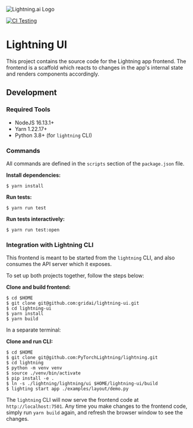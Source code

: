 ![Lightning.ai Logo](https://raw.githubusercontent.com/gridai/lightning-ui/master/src/resources/images/lightning-logo-with-text.svg?token=GHSAT0AAAAAABQG3SDK2OHNEQ7IENUOZ44KYQCVQOQ "Lightning.ai")

[![CI Testing](https://github.com/gridai/lightning-ui/actions/workflows/ci-testing.yaml/badge.svg?branch=master)](https://github.com/gridai/lightning-ui/actions/workflows/ci-testing.yaml)

# Lightning UI

This project contains the source code for the Lightning app frontend.
The frontend is a scaffold which reacts to changes in the app's internal
state and renders components accordingly.

## Development

### Required Tools

- NodeJS 16.13.1+
- Yarn 1.22.17+
- Python 3.8+ (for `lightning` CLI)

### Commands

All commands are defined in the `scripts` section of the `package.json` file.

**Install dependencies:**
```
$ yarn install
```

**Run tests:**
```
$ yarn run test
```

**Run tests interactively:**
```
$ yarn run test:open
```

### Integration with Lightning CLI

This frontend is meant to be started from the `lightning` CLI, and also
consumes the API server which it exposes.

To set up both projects together, follow the steps below:

**Clone and build frontend:**
```
$ cd $HOME
$ git clone git@github.com:gridai/lightning-ui.git
$ cd lightning-ui
$ yarn install
$ yarn build
```

In a separate terminal:

**Clone and run CLI:**
```
$ cd $HOME
$ git clone git@github.com:PyTorchLightning/lightning.git
$ cd lightning
$ python -m venv venv
$ source ./venv/bin/activate
$ pip install -e .
$ ln -s ./lightning/lightning/ui $HOME/lightning-ui/build
$ lighting start app ./examples/layout/demo.py
```

The `lightning` CLI will now serve the frontend code at `http://localhost:7501`.
Any time you make changes to the frontend code, simply run `yarn build` again,
and refresh the browser window to see the changes.

